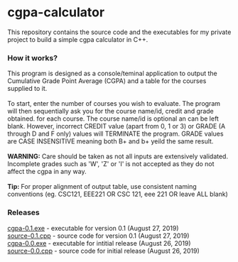 # cgpa-calculator
This repository contains the source code and the executables for my private project to build a simple cgpa calculator in C++.

### How it works?
This program is designed as a console/teminal application to output the Cumulative Grade Point Average (CGPA) and a table for the courses supplied to it.</br></br>
To start, enter the number of courses you wish to evaluate. The program will then sequentially ask you for the course name/id, credit and grade obtained. for each course. The course name/id is optional an can be left blank. However, incorrect CREDIT value (apart from 0, 1 or 3) or GRADE (A through D and F only) values will TERMINATE the program. GRADE values are CASE INSENSITIVE meaning both B+ and b+ yeild the same result.</br></br>
<b>WARNING:</b> Care should be taken as not all inputs are extensively validated. Incomplete grades such as 'W', 'Z' or 'I' is not accepted as they do not affect the cgpa in any way.</br></br>
<b>Tip:</b> For proper alignment of output table, use consistent naming conventions (eg. CSC121, EEE221 OR CSC 121, eee 221 OR leave ALL blank)

### Releases
<a href="bin/cgpa-0.1.exe">cgpa-0.1.exe</a> - executable for version 0.1 (August 27, 2019)</br>
<a href="source/source-0.1.cpp">source-0.1.cpp</a> - source code for version 0.1 (August 27, 2019)</br>
<a href="bin/cgpa-0.0.exe">cgpa-0.0.exe</a> - executable for intitial release (August 26, 2019)</br>
<a href="source/source-0.0.cpp">source-0.0.cpp</a> - source code for initial release (August 26, 2019)</br>
